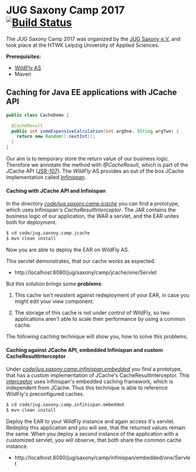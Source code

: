 JUG Saxony Camp 2017 [![Build Status](https://travis-ci.org/erohkohl/jug-saxony-camp.svg?branch=master)](https://travis-ci.org/erohkohl/jug-saxony-camp)
======================================
The JUG Saxony Camp 2017 was organized by the [JUG Saxony e.V.](https://jugsaxony.org/) and took place at the HTWK Leipzig University of Applied Sciences.

**Prerequisites:**
- [WildFly AS](http://wildfly.org/downloads/)
- Maven


Caching for Java EE applications with JCache API
----------------------------------------------------------------------
```java
public class CacheDemo {

  @CacheResult
  public int someExpensiveCalculation(int argOne, String argTwo) {
    return new Random().nextInt();
  }
}
```

Our aim is to temporary store the return value of our business logic. Therefore
we annotate the method with *@CacheResult*, which is part of the JCache API ([JSR-107](https://www.jcp.org/en/jsr/detail?id=107)).
The *WildFly* AS provides an out of the box JCache implementation called [*Infinispan*](http://infinispan.org/).

#### Caching with JCache API and Infinispan

In the directory [*code/jug.saxony.camp.jcache*](https://github.com/erohkohl/jug-saxony-camp/tree/master/code/jug.saxony.camp.jcache) you can find a prototype, which uses
Infinispan's *CacheResultInterceptor*. The JAR contains the business logic of our
application, the WAR a servlet, and the EAR unites both for deployment.


```bash
$ cd code/jug.saxony.camp.jcache
$ mvn clean install
```

Now you are able to deploy the EAR on WildFly AS.

This servlet demonstrates, that our cache works as expected.
- http://localhost:8080/jug/saxony/camp/jcache/one/Servlet


But this solution brings some **problems**:

1. This cache isn't resistent against redeployment of your EAR, in case you might
edit your view component.

2. The storage of this cache is not under control of WildFly, so two applications aren't able to scale their performance by using a common cache.

The following caching technique will show you, how to solve this problems.

#### Caching against JCache API, embedded Infinispan and custom CacheResultInterceptor

Under [*code/jug.saxony.camp.infinispan.embedded*](https://github.com/erohkohl/jug-saxony-camp/tree/master/code/jug.saxony.camp.infinispan.embedded) you find a prototype, that has a custom implementation of JCache's CacheResultInterceptor. This [interceptor](https://github.com/erohkohl/jug-saxony-camp/blob/master/code/jug.saxony.camp.infinispan.embedded/jug.saxony.camp.infinispan.embedded.jar/src/main/java/jug/saxony/camp/infinispan/embedded/jar/interceptor/CacheResultInterceptorCustom.java) uses Infinispan's embedded caching framework, which is independent from JCache. Thus this technique is able to reference WildFly's preconfigured caches.

```bash
$ cd code/jug.saxony.camp.infinispan.embedded
$ mvn clean install
```

Deploy the EAR to your WildFly instance and again access it's servlet. Redeploy this application and you will see, that the returned values remain the same. When you
deploy a second instance of the application with a customized servlet, you will observe, that both share the common cache instance.

- http://localhost:8080/jug/saxony/camp/infinispan/embedded/one/Servlet
